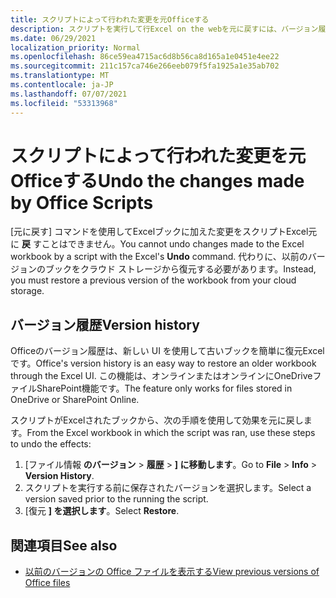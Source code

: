 ```yaml
---
title: スクリプトによって行われた変更を元Officeする
description: スクリプトを実行して行Excel on the webを元に戻すには、バージョン履歴を使用します。
ms.date: 06/29/2021
localization_priority: Normal
ms.openlocfilehash: 86ce59ea4715ac6d8b56ca8d165a1e0451e4ee22
ms.sourcegitcommit: 211c157ca746e266eeb079f5fa1925a1e35ab702
ms.translationtype: MT
ms.contentlocale: ja-JP
ms.lasthandoff: 07/07/2021
ms.locfileid: "53313968"
---
```

# <a name="undo-the-changes-made-by-office-scripts"></a><span data-ttu-id="ceb4e-103">スクリプトによって行われた変更を元Officeする</span><span class="sxs-lookup"><span data-stu-id="ceb4e-103">Undo the changes made by Office Scripts</span></span>

<span data-ttu-id="ceb4e-104">[元に戻す] コマンドを使用してExcelブックに加えた変更をスクリプトExcel元に **戻** すことはできません。</span><span class="sxs-lookup"><span data-stu-id="ceb4e-104">You cannot undo changes made to the Excel workbook by a script with the Excel's **Undo** command.</span></span> <span data-ttu-id="ceb4e-105">代わりに、以前のバージョンのブックをクラウド ストレージから復元する必要があります。</span><span class="sxs-lookup"><span data-stu-id="ceb4e-105">Instead, you must restore a previous version of the workbook from your cloud storage.</span></span>

## <a name="version-history"></a><span data-ttu-id="ceb4e-106">バージョン履歴</span><span class="sxs-lookup"><span data-stu-id="ceb4e-106">Version history</span></span>

<span data-ttu-id="ceb4e-107">Officeのバージョン履歴は、新しい UI を使用して古いブックを簡単に復元Excelです。</span><span class="sxs-lookup"><span data-stu-id="ceb4e-107">Office's version history is an easy way to restore an older workbook through the Excel UI.</span></span> <span data-ttu-id="ceb4e-108">この機能は、オンラインまたはオンラインにOneDriveファイルSharePoint機能です。</span><span class="sxs-lookup"><span data-stu-id="ceb4e-108">The feature only works for files stored in OneDrive or SharePoint Online.</span></span>

<span data-ttu-id="ceb4e-109">スクリプトがExcelされたブックから、次の手順を使用して効果を元に戻します。</span><span class="sxs-lookup"><span data-stu-id="ceb4e-109">From the Excel workbook in which the script was ran, use these steps to undo the effects:</span></span>

1. <span data-ttu-id="ceb4e-110">[ファイル情報 **のバージョン**  >  **履歴**  >  **] に移動します**。</span><span class="sxs-lookup"><span data-stu-id="ceb4e-110">Go to **File** > **Info** > **Version History**.</span></span>
2. <span data-ttu-id="ceb4e-111">スクリプトを実行する前に保存されたバージョンを選択します。</span><span class="sxs-lookup"><span data-stu-id="ceb4e-111">Select a version saved prior to the running the script.</span></span>
3. <span data-ttu-id="ceb4e-112">[復元 **] を選択します**。</span><span class="sxs-lookup"><span data-stu-id="ceb4e-112">Select **Restore**.</span></span>

## <a name="see-also"></a><span data-ttu-id="ceb4e-113">関連項目</span><span class="sxs-lookup"><span data-stu-id="ceb4e-113">See also</span></span>

- [<span data-ttu-id="ceb4e-114">以前のバージョンの Office ファイルを表示する</span><span class="sxs-lookup"><span data-stu-id="ceb4e-114">View previous versions of Office files</span></span>](https://support.office.com/article/View-previous-versions-of-Office-files-5c1e076f-a9c9-41b8-8ace-f77b9642e2c2#ID0EABBAAA=Web)
